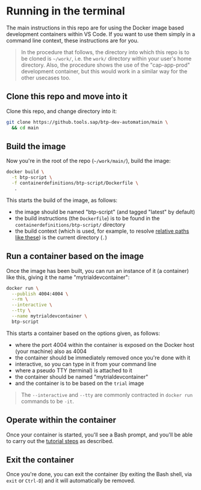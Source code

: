 # Running in the terminal

The main instructions in this repo are for using the Docker image based development containers within VS Code. If you want to use them simply in a command line context, these instructions are for you.

> In the procedure that follows, the directory into which this repo is to be cloned is `~/work/`, i.e. the `work/` directory within your user's home directory. Also, the procedure shows the use of the "cap-app-prod" development container, but this would work in a similar way for the other usecases too.

## Clone this repo and move into it

Clone this repo, and change directory into it:

```bash
git clone https://github.tools.sap/btp-dev-automation/main \
  && cd main
```

## Build the image

Now you're in the root of the repo (`~/work/main/`), build the image:

```bash
docker build \
  -t btp-script \
  -f containerdefinitions/btp-script/Dockerfile \
   .
```

This starts the build of the image, as follows:

* the image should be named "btp-script" (and tagged "latest" by default)
* the build instructions (the `Dockerfile`) is to be found in the `containerdefinitions/btp-script/` directory
* the build context (which is used, for example, to resolve [relative paths like these](https://github.tools.sap/btp-dev-automation/main/blob/27b25305ebc917ab4900fd41826af0419ffd6a61/dockerfiles/trial-deploy-cap-app/Dockerfile#L92-L93)) is the current directory (`.`)


## Run a container based on the image

Once the image has been built, you can run an instance of it (a container) like this, giving it the name "mytrialdevcontainer":

```bash
docker run \
  --publish 4004:4004 \
  --rm \
  --interactive \
  --tty \
  --name mytrialdevcontainer \
  btp-script
```

This starts a container based on the options given, as follows:

* where the port 4004 within the container is exposed on the Docker host (your machine) also as 4004
* the container should be immediately removed once you're done with it
* interactive, so you can type in it from your command line
* where a pseudo TTY (terminal) is attached to it
* the container should be named "mytrialdevcontainer"
* and the container is to be based on the `trial` image

> The `--interactive` and `--tty` are commonly contracted in `docker run` commands to be `-it`.

## Operate within the container

Once your container is started, you'll see a Bash prompt, and you'll be able to carry out the [tutorial steps](https://github.tools.sap/btp-dev-automation/main/tree/27b25305ebc917ab4900fd41826af0419ffd6a61/dockerfiles/trial-deploy-cap-app/resources) as described.

## Exit the container

Once you're done, you can exit the container (by exiting the Bash shell, via `exit` or `Ctrl-D`) and it will automatically be removed.
